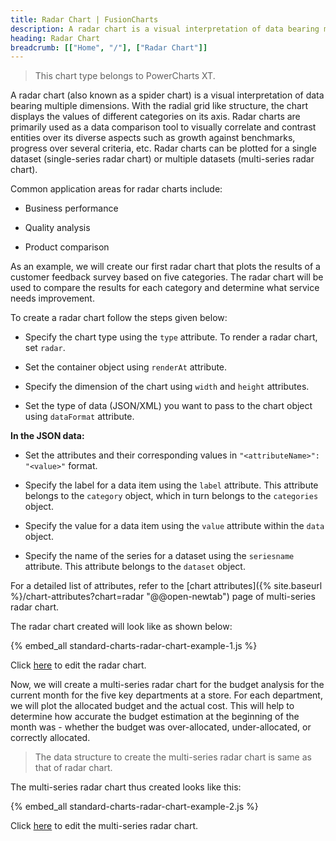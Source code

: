 ```yaml
---
title: Radar Chart | FusionCharts
description: A radar chart is a visual interpretation of data bearing multiple dimensions, the radial grid like structure,the chart displays different categories values
heading: Radar Chart
breadcrumb: [["Home", "/"], ["Radar Chart"]]
---
```


> This chart type belongs to PowerCharts XT.

A radar chart (also known as a spider chart) is a visual interpretation of data bearing multiple dimensions. With the radial grid like structure, the chart displays the values of different categories on its axis. Radar charts are primarily used as a data comparison tool to visually correlate and contrast entities over its diverse aspects such as growth against benchmarks, progress over several criteria, etc. Radar charts can be plotted for a single dataset (single-series radar chart) or multiple datasets (multi-series radar chart).

Common application areas for radar charts include:

* Business performance

* Quality analysis

* Product comparison

As an example, we will create our first radar chart that plots the results of a customer feedback survey based on five categories. The radar chart will be used to compare the results for each category and determine what service needs improvement.

To create a radar chart follow the steps given below:

* Specify the chart type using the `type` attribute. To render a radar chart, set `radar`.

* Set the container object using `renderAt` attribute.

* Specify the dimension of the chart using `width` and `height` attributes.

* Set the type of data (JSON/XML) you want to pass to the chart object using `dataFormat` attribute.

**In the JSON data:**

* Set the attributes and their corresponding values in `"<attributeName>": "<value>"` format.

* Specify the label for a data item using the `label` attribute. This attribute belongs to the `category` object, which in turn belongs to the `categories` object.

* Specify the value for a data item using the `value` attribute within the `data` object. 

* Specify the name of the series for a dataset using the `seriesname` attribute. This attribute belongs to the `dataset` object.

For a detailed list of attributes, refer to the [chart attributes]({% site.baseurl %}/chart-attributes?chart=radar "@@open-newtab") page of multi-series radar chart.

The radar chart created will look like as  shown below:

{% embed_all standard-charts-radar-chart-example-1.js %}

Click [here](http://jsfiddle.net/fusioncharts/64v13yyy/ "@@open-newtab") to edit the radar chart.

Now, we will create a multi-series radar chart for the budget analysis for the current month for the five key departments at a store. For each department, we will plot the allocated budget and the actual cost. This will help to determine how accurate the budget estimation at the beginning of the month was - whether the budget was over-allocated, under-allocated, or correctly allocated. 

> The data structure to create the multi-series radar chart is same as that of radar chart.

The multi-series radar chart thus created looks like this:

{% embed_all standard-charts-radar-chart-example-2.js %}

Click [here](http://jsfiddle.net/fusioncharts/gqLerkph/ "@@open-newtab") to edit the multi-series radar chart.